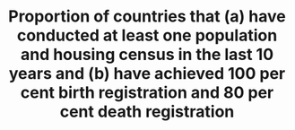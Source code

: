 ﻿---
title: >-
  Proportion  of  countries  that  (a)  have  conducted  at  least  one  population  and  housing  census  in  the  last  10  years  and  (b)  have  achieved  100  per  cent  birth  registration  and  80  per  cent  death  registration
permalink: /17-19-2/
sdg_goal: 17
layout: indicator
indicator: 17.19.2
indicator_variable: house_census
graph: binary
graph_type_description: Not  suitable
graph_status_notes: Posted
variable_description: null
variable_notes: null
un_designated_tier: '1'
un_custodial_agency: >-
  UNSD  (Partnering  Agencies:  UNFPA,  DESA  Population  Division,  other  involved  agencies  in  the  interagency  group  on  CRVS)
target_id: '17.19'
has_metadata: true
goal_meta_link: 'http://unstats.un.org/sdgs/files/metadata-compilation/Metadata-Goal-17.pdf'
goal_meta_link_page: 33
indicator_name: >-
  Proportion  of  countries  that  (a)  have  conducted  at  least  one  population  and  housing  census  in  the  last  10  years  and  (b)  have  achieved  100  per  cent  birth  registration  and  80  per  cent  death  registration
target: >-
  By  2030,  build  on  existing  initiatives  to  develop  measurements  of  progress  on  sustainable  development  that  complement  gross  domestic  product,  and  support  statistical  capacity-building  in  developing  countries.
source_title: null
source_notes: null
published: true
comments_and_limitations: Birth  registry  in  the  US  is  greater  than  99  percent.
source_agency_staff_name: Jennifer  Park
source_agency_staff_email: jpark@omb.eop.gov
source_agency_survey_dataset: SSP/OIRA/OMB/EOP
source_url: 'https://www.cdc.gov/nchs/products/vsrr'
date_metadata_updated: December  2016
us_method_of_computation: >-
  Periodicity  of  housing  census  is  measured  by  the  decennial  census  program  of  the  U.S.  Bureau  of  the  Census.  Rate  of  coverage  of  birth  records  and  death  records  is  measured  by  the  Vital  Health  Statistics  Program  of  the  National  Center  for  Health  Statistics  of  the  Centers  for  Disease  Control  and  Prevention  as  measured  by  percentage  coverage  of  prior  year  vital  events.
graph_title: >-
  Has  the  US  completed  at  least  one  population  and  housing  census  in  the  last  10  years?  Has  the  US  achieved  100  percent  birth  registration  and  at  least  80  percent  death  registration?  

---